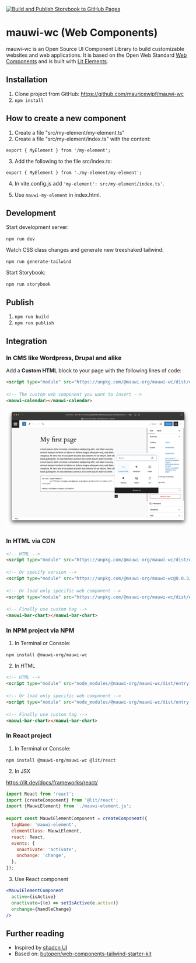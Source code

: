 [![Build and Publish Storybook to GitHub Pages](https://github.com/mauricewipf/mauwi-wc/actions/workflows/deploy-github-pages.yaml/badge.svg)](https://github.com/mauricewipf/mauwi-wc/actions/workflows/deploy-github-pages.yaml)

# mauwi-wc (Web Components)

mauwi-wc is an Open Source UI Component Library to build customizable websites and web applications. It is based on the Open Web Standard [Web Components](https://developer.mozilla.org/en-US/docs/Web/API/Web_components) and is built with [Lit Elements](https://lit.dev).

## Installation

1. Clone project from GitHub: https://github.com/mauricewipf/mauwi-wc
2. `npm install`

## How to create a new component

1. Create a file "src/my-element/my-element.ts"
2. Create a file "src/my-element/index.ts" with the content:

```
export { MyElement } from '/my-element';
```

3. Add the following to the file src/index.ts:

```
export { MyElement } from './my-element/my-element';
```

4. In vite.config.js add `'my-element': src/my-element/index.ts'`.

5. Use `mauwi-my-element` in index.html.

## Development

Start development server:

`npm run dev` 

Watch CSS class changes and generate new treeshaked tailwind:

`npm run generate-tailwind`

Start Storybook:

`npm run storybook`

## Publish

1. `npm run build`
2. `npm run publish`

## Integration

### In CMS like Wordpress, Drupal and alike

Add a **Custom HTML** block to your page with the following lines of code:

```html
<script type="module" src="https://unpkg.com/@mauwi-org/mauwi-wc/dist/entry-index.js"></script>

<!-- The custom web component you want to insert -->
<mauwi-calendar></mauwi-calendar>
```

![Wordpress Editor](src/shared/assets/integrate-with-wordpress.png)

### In HTML via CDN

```html
<!-- HTML -->
<script type="module" src="https://unpkg.com/@mauwi-org/mauwi-wc/dist/entry-index.js"></script>

<!-- Or specify version -->
<script type="module" src="https://unpkg.com/@mauwi-org/mauwi-wc@0.0.3/dist/entry-index.js"></script>

<!-- Or load only specific web component -->
<script type="module" src="https://unpkg.com/@mauwi-org/mauwi-wc/dist/entry-bar-chart.js"></script>

<!-- Finally use custom tag -->
<mauwi-bar-chart></mauwi-bar-chart>
```

### In NPM project via NPM

1. In Terminal or Console:

`npm install @mauwi-org/mauwi-wc`

2. In HTML

```html
<!-- HTML -->
<script type="module" src="node_modules/@mauwi-org/mauwi-wc/dist/entry-index.js"></script>

<!-- Or load only specific web component -->
<script type="module" src="node_modules/@mauwi-org/mauwi-wc/dist/entry-bar-chart.js"></script>

<!-- Finally use custom tag -->
<mauwi-bar-chart></mauwi-bar-chart>
```

### In React project

1. In Terminal or Console:

`npm install @mauwi-org/mauwi-wc @lit/react`

2. In JSX

https://lit.dev/docs/frameworks/react/

```jsx
import React from 'react';
import {createComponent} from '@lit/react';
import {MauwiElement} from './mauwi-element.js';

export const MauwiElementComponent = createComponent({
  tagName: 'mauwi-element',
  elementClass: MauwiElement,
  react: React,
  events: {
    onactivate: 'activate',
    onchange: 'change',
  },
});
```

3. Use React component

```jsx
<MauwiElementComponent
  active={isActive}
  onactivate={(e) => setIsActive(e.active)}
  onchange={handleChange}
/>
```

## Further reading

- Inspired by [shadcn UI](https://ui.shadcn.com/)
- Based on: [butopen/web-components-tailwind-starter-kit](https://github.com/butopen/web-components-tailwind-starter-kit)
